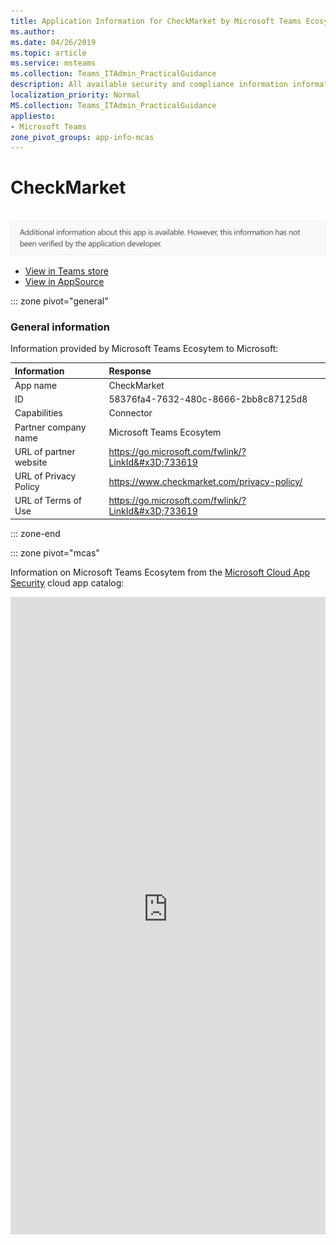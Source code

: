```yaml
---
title: Application Information for CheckMarket by Microsoft Teams Ecosytem
ms.author: 
ms.date: 04/26/2019
ms.topic: article
ms.service: msteams
ms.collection: Teams_ITAdmin_PracticalGuidance
description: All available security and compliance information information for CheckMarket, its data handling policies, its Microsoft Cloud App Security app catalog information, and security/compliance information in the CSA STAR registry.
localization_priority: Normal
MS.collection: Teams_ITAdmin_PracticalGuidance
appliesto:
- Microsoft Teams
zone_pivot_groups: app-info-mcas
---
```

# CheckMarket

<br/><img alt="Non-attested image" src="./images/unattested.png" width="650"/>

* <a href="https://teams.microsoft.com/l/app/58376fa4-7632-480c-8666-2bb8c87125d8" target="_blank">View in Teams store</a>
* <a href="https://appsource.microsoft.com/en-us/product/office/WA104381551" target="_blank">View in AppSource</a>

::: zone pivot="general"

### General information

Information provided by Microsoft Teams Ecosytem to Microsoft:

| **Information** | **Response** |
|:----------------|:-------------|
| App name | CheckMarket |
| ID | 58376fa4-7632-480c-8666-2bb8c87125d8 |
| Capabilities | Connector |
| Partner company name | Microsoft Teams Ecosytem |
| URL of partner website | <https://go.microsoft.com/fwlink/?LinkId&#x3D;733619> |
| URL of Privacy Policy | <https://www.checkmarket.com/privacy-policy/> |
| URL of Terms of Use | <https://go.microsoft.com/fwlink/?LinkId&#x3D;733619> |

::: zone-end


::: zone pivot="mcas"

Information on Microsoft Teams Ecosytem from the [Microsoft Cloud App Security](https://www.microsoft.com/en-us/enterprise-mobility-security/cloud-app-security) cloud app catalog:

<iframe height='1020' title='Microsoft Cloud App Security Information' src='https://3ca685143b5b46b4b0e5266dadf2e97c.codepen.website/#/dashboard/29481' frameborder='no'  style='width: 100%;'>

<a href="https://3ca685143b5b46b4b0e5266dadf2e97c.codepen.website/#/dashboard/29481" target="_blank">View in a new tab</a>

::: zone-end

